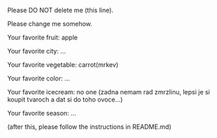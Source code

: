 Please DO NOT delete me (this line).

Please change me somehow.


Your favorite fruit: apple

Your favorite city: ...

Your favorite vegetable: carrot(mrkev)

Your favorite color: ...

Your favorite icecream: no one (zadna nemam rad zmrzlinu, lepsi je si koupit tvaroch a dat si do toho ovoce...)

Your favorite season: ...


(after this, please follow the instructions in README.md)
